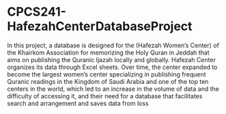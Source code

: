 # CPCS241-HafezahCenterDatabaseProject
In this project, a database is designed for the (Hafezah Women’s Center) of the Khairkom 
Association for memorizing the Holy Quran in Jeddah that aims on publishing the Quranic Ijazah locally 
and globally. 
Hafezah Center organizes its data through Excel sheets. Over time, the center expanded to become the 
largest women’s center specializing in publishing frequent Quranic readings in the Kingdom of Saudi 
Arabia and one of the top ten centers in the world, which led to an increase in the volume of data and the 
difficulty of accessing it, and their need for a database that facilitates search and arrangement and saves 
data from loss
